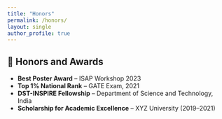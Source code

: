 ```yaml
---
title: "Honors"
permalink: /honors/
layout: single
author_profile: true
---
```


## 🏅 Honors and Awards

- **Best Poster Award** – ISAP Workshop 2023  
- **Top 1% National Rank** – GATE Exam, 2021  
- **DST-INSPIRE Fellowship** – Department of Science and Technology, India  
- **Scholarship for Academic Excellence** – XYZ University (2019–2021)
